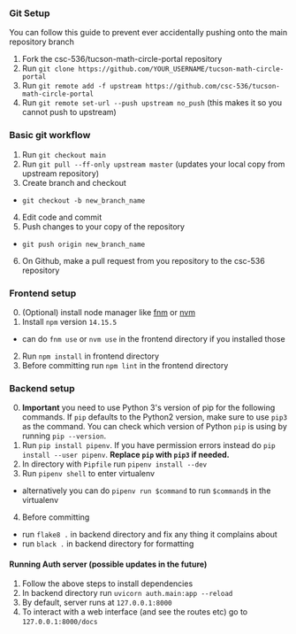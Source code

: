 ### Git Setup 
You can follow this guide to prevent ever accidentally pushing onto the main repository branch

1. Fork the csc-536/tucson-math-circle-portal repository
2. Run `git clone https://github.com/YOUR_USERNAME/tucson-math-circle-portal` 
3. Run `git remote add -f upstream https://github.com/csc-536/tucson-math-circle-portal`
4. Run `git remote set-url --push upstream no_push` (this makes it so you cannot push to upstream)

### Basic git workflow
1. Run `git checkout main`
2. Run `git pull --ff-only upstream master` (updates your local copy from upstream repository)
3. Create branch and checkout
  - `git checkout -b new_branch_name`
4. Edit code and commit
5. Push changes to your copy of the repository
  - `git push origin new_branch_name`
6. On Github, make a pull request from you repository to the csc-536 repository

### Frontend setup
0. (Optional) install node manager like [fnm](https://github.com/Schniz/fnm) or [nvm](https://github.com/nvm-sh/nvm)
1. Install `npm` version `14.15.5` 
  - can do `fnm use` or `nvm use` in the frontend directory if you installed those
2. Run `npm install` in frontend directory
3. Before committing run `npm lint` in the frontend directory

### Backend setup
0. **Important** you need to use Python 3's version of pip for the following commands. 
If `pip` defaults to the Python2 version, make sure to use `pip3` as the command.
You can check which version of Python `pip` is using by running `pip --version`.
1. Run `pip install pipenv`. If you have permission errors instead do `pip install --user pipenv`.  **Replace `pip` with `pip3` if needed.**
2. In directory with `Pipfile` run `pipenv install --dev`
3. Run `pipenv shell` to enter virtualenv 
  - alternatively you can do `pipenv run $command` to run `$command$` in the virtualenv
4. Before committing
  - run `flake8 .` in backend directory and fix any thing it complains about
  - run `black .` in backend directory for formatting

#### Running Auth server (possible updates in the future)
1. Follow the above steps to install dependencies
2. In backend directory run `uvicorn auth.main:app --reload`
3. By default, server runs at `127.0.0.1:8000`
4. To interact with a web interface (and see the routes etc) go to `127.0.0.1:8000/docs`
